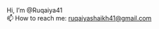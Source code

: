 Hi, I’m @Ruqaiya41  
📫 How to reach me: [ruqaiyashaikh41@gmail.com](mailto:ruqaiyashaikh41@gmail.com)  
